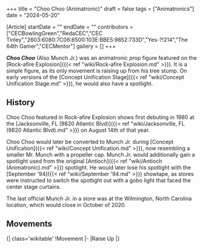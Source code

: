 +++
title = "Choo Choo (Animatronic)"
draft = false
tags = ["Animatronics"]
date = "2024-05-20"

[Article]
startDate = ""
endDate = ""
contributors = ["CECBowlingGreen","RedaCEC","CEC Tinley","2603:6080:7C06:6500:103E:BBE5:9852:733D","Yes-?!214","The 64th Gamer","CECMentor"]
gallery = []
+++


<b><i>Choo Choo</b></i> (Also Munch Jr.) was an animatronic prop figure featured on the [Rock-afire Explosion]({{< ref "wiki/Rock-afire Explosion.md" >}}). It is a simple figure, as its only movement is raising up from his tree stump. On early versions of the [Concept Unification Stage]({{< ref "wiki/Concept Unification Stage.md" >}}), he would also have a spotlight.

<h2> History </h2>
Choo Choo featured in Rock-afire Explosion shows first debuting in 1980 at the [Jacksonville, FL (9820 Atlantic Blvd)]({{< ref "wiki/Jacksonville, FL (9820 Atlantic Blvd).md" >}}) on August 14th of that year.

Choo Choo would later be converted to Munch Jr. during [Concept Unification]({{< ref "wiki/Concept Unification.md" >}}), now resembling a smaller Mr. Munch with a propeller cap. Munch Jr. would additionally gain a spotlight used from the original [Antioch]({{< ref "wiki/Antioch (Animatronic).md" >}}) spotlight. He would later lose his spotlight with the [September '94]({{< ref "wiki/September '94.md" >}}) showtape, as stores were instructed to switch the spotlight out with a gobo light that faced the center stage curtains.

The last official Munch Jr. in a store was at the Wilmington, North Carolina location, which would close in October of 2020.

<h2> Movements </h2>
{| class='wikitable'
!Movement
|-
|Raise Up
|}


